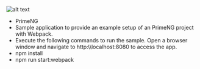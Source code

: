  ![alt text](http://www.primefaces.org/primeng/showcase/resources/images/primeng-sidebar.svg "PrimeNG")
 -  PrimeNG
 -  Sample application to provide an example setup of an PrimeNG project with Webpack.
 -  Execute the following commands to run the sample. Open a browser window and navigate to http:\\\\localhost:8080 to access the app.
 -  npm install
 -  npm run start:webpack

